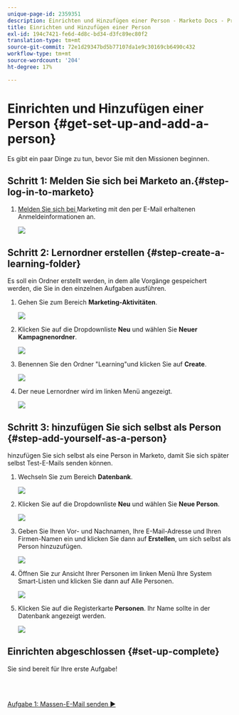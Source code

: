 ```yaml
---
unique-page-id: 2359351
description: Einrichten und Hinzufügen einer Person - Marketo Docs - Produktdokumentation
title: Einrichten und Hinzufügen einer Person
exl-id: 194c7421-fe6d-4d8c-bd34-d3fc89ec80f2
translation-type: tm+mt
source-git-commit: 72e1d29347bd5b77107da1e9c30169cb6490c432
workflow-type: tm+mt
source-wordcount: '204'
ht-degree: 17%

---
```


# Einrichten und Hinzufügen einer Person {#get-set-up-and-add-a-person}

Es gibt ein paar Dinge zu tun, bevor Sie mit den Missionen beginnen.

## Schritt 1: Melden Sie sich bei Marketo an.{#step-log-in-to-marketo}

1. [Melden Sie sich bei ](https://app.marketo.com) Marketing mit den per E-Mail erhaltenen Anmeldeinformationen an.

   ![](assets/one.png)

## Schritt 2: Lernordner erstellen {#step-create-a-learning-folder}

Es soll ein Ordner erstellt werden, in dem alle Vorgänge gespeichert werden, die Sie in den einzelnen Aufgaben ausführen.

1. Gehen Sie zum Bereich **Marketing-Aktivitäten**.

   ![](assets/two.png)

1. Klicken Sie auf die Dropdownliste **Neu** und wählen Sie **Neuer Kampagnenordner**.

   ![](assets/image2014-9-24-10-3a53-3a38.png)

1. Benennen Sie den Ordner &quot;Learning&quot;und klicken Sie auf **Create**.

   ![](assets/image2014-9-24-10-3a53-3a55.png)

1. Der neue Lernordner wird im linken Menü angezeigt.

   ![](assets/image2014-9-24-10-3a54-3a9.png)

## Schritt 3: hinzufügen Sie sich selbst als Person {#step-add-yourself-as-a-person}

hinzufügen Sie sich selbst als eine Person in Marketo, damit Sie sich später selbst Test-E-Mails senden können.

1. Wechseln Sie zum Bereich **Datenbank**.

   ![](assets/db.png)

1. Klicken Sie auf die Dropdownliste **Neu** und wählen Sie **Neue Person**.

   ![](assets/seven.png)

1. Geben Sie Ihren Vor- und Nachnamen, Ihre E-Mail-Adresse und Ihren Firmen-Namen ein und klicken Sie dann auf **Erstellen**, um sich selbst als Person hinzuzufügen.

   ![](assets/eight.png)

1. Öffnen Sie zur Ansicht Ihrer Personen im linken Menü Ihre System Smart-Listen und klicken Sie dann auf Alle Personen.

   ![](assets/nine.png)

1. Klicken Sie auf die Registerkarte **Personen**. Ihr Name sollte in der Datenbank angezeigt werden.

   ![](assets/ten.png)

## Einrichten abgeschlossen {#set-up-complete}

Sie sind bereit für Ihre erste Aufgabe!

<br> 

[Aufgabe 1: Massen-E-Mail senden ►](/help/marketo/getting-started/quick-wins/send-an-email.md)
